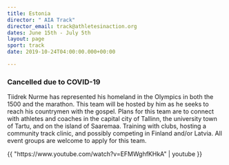 ```yaml
---
title: Estonia
director: " AIA Track"
director_email: track@athletesinaction.org
dates: June 15th - July 5th
layout: page
sport: track
date: 2019-10-24T04:00:00.000+00:00

---
```


### Cancelled due to COVID-19
Tiidrek Nurme has represented his homeland in the Olympics in both the 1500 and the marathon. This team will be hosted by him as he seeks to reach his countrymen with the gospel. Plans for this team are to connect with athletes and coaches in the capital city of Tallinn, the university town of Tartu, and on the island of Saaremaa. Training with clubs, hosting a community track clinic, and possibly competing in Finland and/or Latvia. All event groups are welcome to apply for this team.

<div class="videowrapper">
    {{ "https://www.youtube.com/watch?v=EFMWghfKHkA" | youtube }}
</div>